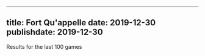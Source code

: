
---
title: Fort Qu'appelle
date: 2019-12-30
publishdate: 2019-12-30
---

Results for the last 100 games
